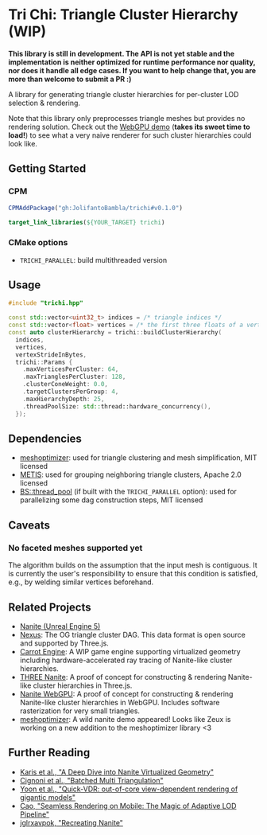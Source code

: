 # Tri Chi: Triangle Cluster Hierarchy (WIP)

**This library is still in development. The API is not yet stable and the implementation is neither optimized for runtime performance nor quality, nor does it handle all edge cases.
If you want to help change that, you are more than welcome to submit a PR :)**

A library for generating triangle cluster hierarchies for per-cluster LOD selection & rendering.

Note that this library only preprocesses triangle meshes but provides no rendering solution. Check out the [WebGPU demo](https://jolifantobambla.github.io/trichi/) (**takes its sweet time to load!**) to see what a very naive renderer for such cluster hierarchies could look like.

## Getting Started

### CPM

```cmake
CPMAddPackage("gh:JolifantoBambla/trichi#v0.1.0")

target_link_libraries(${YOUR_TARGET} trichi)
```

### CMake options

 - `TRICHI_PARALLEL`: build multithreaded version

## Usage

```cpp
#include "trichi.hpp"

const std::vector<uint32_t> indices = /* triangle indices */
const std::vector<float> vertices = /* the first three floats of a vertex should be its 3d position */
const auto clusterHierarchy = trichi::buildClusterHierarchy(
  indices,
  vertices,
  vertexStrideInBytes,
  trichi::Params {
    .maxVerticesPerCluster: 64,
    .maxTrianglesPerCluster: 128,
    .clusterConeWeight: 0.0,
    .targetClustersPerGroup: 4,
    .maxHierarchyDepth: 25,
    .threadPoolSize: std::thread::hardware_concurrency(),
  });
```


## Dependencies

 - [meshoptimizer](https://github.com/zeux/meshoptimizer): used for triangle clustering and mesh simplification, MIT licensed
 - [METIS](https://github.com/KarypisLab/METIS): used for grouping neighboring triangle clusters, Apache 2.0 licensed
 - [BS::thread_pool](https://github.com/bshoshany/thread-pool) (if built with the `TRICHI_PARALLEL` option): used for parallelizing some dag construction steps, MIT licensed

## Caveats

### No faceted meshes supported yet

The algorithm builds on the assumption that the input mesh is contiguous. It is currently the user's responsibility to ensure that this condition is satisfied, e.g., by welding similar vertices beforehand.

## Related Projects

 - [Nanite (Unreal Engine 5)](https://dev.epicgames.com/documentation/en-us/unreal-engine/nanite-virtualized-geometry-in-unreal-engine)
 - [Nexus](https://github.com/cnr-isti-vclab/nexus): The OG triangle cluster DAG. This data format is open source and supported by Three.js.
 - [Carrot Engine](https://github.com/jglrxavpok/Carrot): A WIP game engine supporting virtualized geometry including hardware-accelerated ray tracing of Nanite-like cluster hierarchies.
 - [THREE Nanite](https://github.com/AIFanatic/three-nanite): A proof of concept for constructing & rendering Nanite-like cluster hierarchies in Three.js.
 - [Nanite WebGPU](https://github.com/Scthe/nanite-webgpu): A proof of concept for constructing & rendering Nanite-like cluster hierarchies in WebGPU. Includes software rasterization for very small triangles.
 - [meshoptimizer](https://github.com/zeux/meshoptimizer): A wild nanite demo appeared! Looks like Zeux is working on a new addition to the meshoptimizer library <3

## Further Reading

 - [Karis et al., "A Deep Dive into Nanite Virtualized Geometry"](https://advances.realtimerendering.com/s2021/Karis_Nanite_SIGGRAPH_Advances_2021_final.pdf)
 - [Cignoni et al., "Batched Multi Triangulation"](https://ieeexplore.ieee.org/document/1532797)
 - [Yoon et al., "Quick-VDR: out-of-core view-dependent rendering of gigantic models"](https://ieeexplore.ieee.org/document/1432683)
 - [Cao, "Seamless Rendering on Mobile: The Magic of Adaptive LOD Pipeline"](https://advances.realtimerendering.com/s2024/content/Cao-NanoMesh/AdavanceRealtimeRendering_NanoMesh0810.pdf)
 - [jglrxavpok, "Recreating Nanite"](https://jglrxavpok.github.io/2023/11/12/recreating-nanite-the-plan.html)
